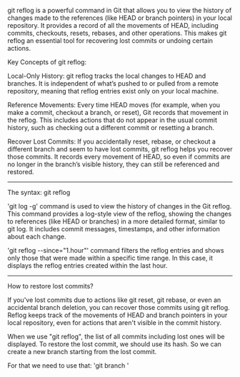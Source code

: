 git reflog is a powerful command in Git that allows you to view the history of changes made to the references (like HEAD or branch pointers) in your local repository. It provides a record of all the movements of HEAD, including commits, checkouts, resets, rebases, and other operations. This makes git reflog an essential tool for recovering lost commits or undoing certain actions.

Key Concepts of git reflog:

Local-Only History: git reflog tracks the local changes to HEAD and branches. It is independent of what’s pushed to or pulled from a remote repository, meaning that reflog entries exist only on your local machine.

Reference Movements: Every time HEAD moves (for example, when you make a commit, checkout a branch, or reset), Git records that movement in the reflog. This includes actions that do not appear in the usual commit history, such as checking out a different commit or resetting a branch.

Recover Lost Commits: If you accidentally reset, rebase, or checkout a different branch and seem to have lost commits, git reflog helps you recover those commits. It records every movement of HEAD, so even if commits are no longer in the branch’s visible history, they can still be referenced and restored.

---------------------------------------

The syntax:
git reflog

'git log -g' command is used to view the history of changes in the Git reflog. This command provides a log-style view of the reflog, showing the changes to references (like HEAD or branches) in a more detailed format, similar to git log. It includes commit messages, timestamps, and other information about each change.

'git reflog --since="1.hour"' command filters the reflog entries and shows only those that were made within a specific time range. In this case, it displays the reflog entries created within the last hour.

---------------------------------------

How to restore lost commits?

If you've lost commits due to actions like git reset, git rebase, or even an accidental branch deletion, you can recover those commits using git reflog. Reflog keeps track of the movements of HEAD and branch pointers in your local repository, even for actions that aren't visible in the commit history.

When we use "git reflog", the list of all commits including lost ones will be displayed.
To restore the lost commit, we should use its hash.
So we can create a new branch starting from the lost commit.

For that we need to use that: 'git branch <new branch name> <hash of lost commit>'




